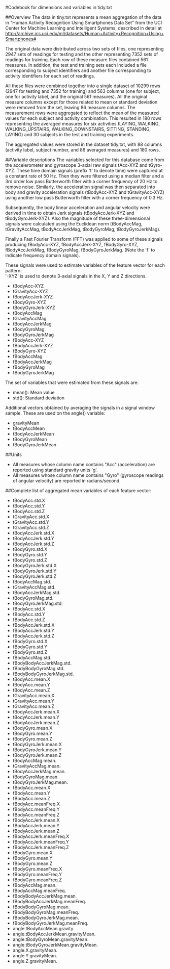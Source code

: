 #Codebook for dimensions and variables in tidy.txt 

##Overview
The data in tiny.txt represents a mean aggregation of the data in "Human Activity Recognition Using Smartphones Data Set" from the UCI Center for Machine Learning and Intelligent Systems, described in detail at http://archive.ics.uci.edu/ml/datasets/Human+Activity+Recognition+Using+Smartphones#

The original data were distributed across two sets of files, one representing 2947 sets of readings for testing and the other representing 7352 sets of readings for training. Each row of these measure files contained 561 measures. In addition, the test and training sets each included a file corresponding to subject identifiers and another file corresponding to activity identifiers for each set of readings.

All these files were combined together into a single dataset of 10299 rows (2947 for testing and 7352 for training) and 563 columns (one for subject, one for activity label, and the original 561 measures). All the original measure columns except for those related to mean or standard deviation were removed from the set, leaving 86 measure columns. The measurement rows were aggregated to reflect the mean of the measured values for each subject and activity combination.  This resulted in 180 rows representing the averaged measures for six activities (LAYING, WALKING, WALKING_UPSTAIRS, WALKING_DOWNSTAIRS, SITTING, STANDING, LAYING) and 30 subjects in the test and training experiments.

The aggregated values were stored in the dataset tidy.txt, with 88 columns (activity label, subject number, and 86 averaged measures) and 180 rows.

##Variable descriptions
The variables selected for this database come from the accelerometer and gyroscope 3-axial raw signals tAcc-XYZ and tGyro-XYZ. These time domain signals (prefix 't' to denote time) were captured at a constant rate of 50 Hz. Then they were filtered using a median filter and a 3rd order low pass Butterworth filter with a corner frequency of 20 Hz to remove noise. Similarly, the acceleration signal was then separated into body and gravity acceleration signals (tBodyAcc-XYZ and tGravityAcc-XYZ) using another low pass Butterworth filter with a corner frequency of 0.3 Hz. 

Subsequently, the body linear acceleration and angular velocity were derived in time to obtain Jerk signals (tBodyAccJerk-XYZ and tBodyGyroJerk-XYZ). Also the magnitude of these three-dimensional signals were calculated using the Euclidean norm (tBodyAccMag, tGravityAccMag, tBodyAccJerkMag, tBodyGyroMag, tBodyGyroJerkMag). 

Finally a Fast Fourier Transform (FFT) was applied to some of these signals producing fBodyAcc-XYZ, fBodyAccJerk-XYZ, fBodyGyro-XYZ, fBodyAccJerkMag, fBodyGyroMag, fBodyGyroJerkMag. (Note the 'f' to indicate frequency domain signals). 

These signals were used to estimate variables of the feature vector for each pattern:  
'-XYZ' is used to denote 3-axial signals in the X, Y and Z directions.
 
* tBodyAcc-XYZ
* tGravityAcc-XYZ
* tBodyAccJerk-XYZ
* tBodyGyro-XYZ
* tBodyGyroJerk-XYZ
* tBodyAccMag
* tGravityAccMag
* tBodyAccJerkMag
* tBodyGyroMag
* tBodyGyroJerkMag
* fBodyAcc-XYZ
* fBodyAccJerk-XYZ
* fBodyGyro-XYZ
* fBodyAccMag
* fBodyAccJerkMag
* fBodyGyroMag
* fBodyGyroJerkMag

The set of variables that were estimated from these signals are: 

* mean(): Mean value
* std(): Standard deviation

Additional vectors obtained by averaging the signals in a signal window sample. These are used on the angle() variable:

* gravityMean
* tBodyAccMean
* tBodyAccJerkMean
* tBodyGyroMean
* tBodyGyroJerkMean

##Units
* All measures whose column name contains "Acc" (acceleration) are reported using standard gravity units 'g'.
* All measures whose column name contains "Gyro" (gyroscope readings of angular velocity) are reported in radians/second.

##Complete list of aggregated mean variables of each feature vector:
* tBodyAcc.std.X
* tBodyAcc.std.Y
* tBodyAcc.std.Z
* tGravityAcc.std.X
* tGravityAcc.std.Y
* tGravityAcc.std.Z
* tBodyAccJerk.std.X
* tBodyAccJerk.std.Y
* tBodyAccJerk.std.Z
* tBodyGyro.std.X
* tBodyGyro.std.Y
* tBodyGyro.std.Z
* tBodyGyroJerk.std.X
* tBodyGyroJerk.std.Y
* tBodyGyroJerk.std.Z
* tBodyAccMag.std.
* tGravityAccMag.std.
* tBodyAccJerkMag.std.
* tBodyGyroMag.std.
* tBodyGyroJerkMag.std.
* fBodyAcc.std.X
* fBodyAcc.std.Y
* fBodyAcc.std.Z
* fBodyAccJerk.std.X
* fBodyAccJerk.std.Y
* fBodyAccJerk.std.Z
* fBodyGyro.std.X
* fBodyGyro.std.Y
* fBodyGyro.std.Z
* fBodyAccMag.std.
* fBodyBodyAccJerkMag.std.
* fBodyBodyGyroMag.std.
* fBodyBodyGyroJerkMag.std.
* tBodyAcc.mean.X
* tBodyAcc.mean.Y
* tBodyAcc.mean.Z
* tGravityAcc.mean.X
* tGravityAcc.mean.Y
* tGravityAcc.mean.Z
* tBodyAccJerk.mean.X
* tBodyAccJerk.mean.Y
* tBodyAccJerk.mean.Z
* tBodyGyro.mean.X
* tBodyGyro.mean.Y
* tBodyGyro.mean.Z
* tBodyGyroJerk.mean.X
* tBodyGyroJerk.mean.Y
* tBodyGyroJerk.mean.Z
* tBodyAccMag.mean.
* tGravityAccMag.mean.
* tBodyAccJerkMag.mean.
* tBodyGyroMag.mean.
* tBodyGyroJerkMag.mean.
* fBodyAcc.mean.X
* fBodyAcc.mean.Y
* fBodyAcc.mean.Z
* fBodyAcc.meanFreq.X
* fBodyAcc.meanFreq.Y
* fBodyAcc.meanFreq.Z
* fBodyAccJerk.mean.X
* fBodyAccJerk.mean.Y
* fBodyAccJerk.mean.Z
* fBodyAccJerk.meanFreq.X
* fBodyAccJerk.meanFreq.Y
* fBodyAccJerk.meanFreq.Z
* fBodyGyro.mean.X
* fBodyGyro.mean.Y
* fBodyGyro.mean.Z
* fBodyGyro.meanFreq.X
* fBodyGyro.meanFreq.Y
* fBodyGyro.meanFreq.Z
* fBodyAccMag.mean.
* fBodyAccMag.meanFreq.
* fBodyBodyAccJerkMag.mean.
* fBodyBodyAccJerkMag.meanFreq.
* fBodyBodyGyroMag.mean.
* fBodyBodyGyroMag.meanFreq.
* fBodyBodyGyroJerkMag.mean.
* fBodyBodyGyroJerkMag.meanFreq.
* angle.tBodyAccMean.gravity.
* angle.tBodyAccJerkMean.gravityMean.
* angle.tBodyGyroMean.gravityMean.
* angle.tBodyGyroJerkMean.gravityMean.
* angle.X.gravityMean.
* angle.Y.gravityMean.
* angle.Z.gravityMean.
